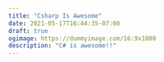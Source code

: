 ```yaml
---
title: "Csharp Is Awesome"
date: 2021-05-17T16:44:35-07:00
draft: true
ogimage: https://dummyimage.com/16:9x1080
description: "C# is awesome!!"
---
```


